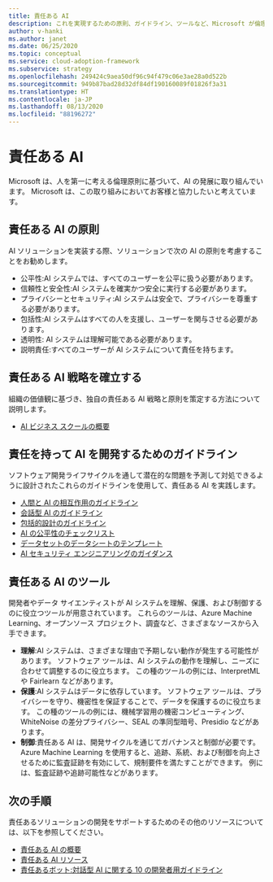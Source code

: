 ```yaml
---
title: 責任ある AI
description: これを実現するための原則、ガイドライン、ツールなど、Microsoft が倫理的 AI の開発をどのように捉えているかについて説明します。
author: v-hanki
ms.author: janet
ms.date: 06/25/2020
ms.topic: conceptual
ms.service: cloud-adoption-framework
ms.subservice: strategy
ms.openlocfilehash: 249424c9aea50df96c94f479c06e3ae28a0d522b
ms.sourcegitcommit: 949b87bad28d32df84df190160089f01826f3a31
ms.translationtype: HT
ms.contentlocale: ja-JP
ms.lasthandoff: 08/13/2020
ms.locfileid: "88196272"
---
```

<!-- docsTest:ignore InterpretML FairLearn -->

# <a name="responsible-ai"></a>責任ある AI

Microsoft は、人を第一に考える倫理原則に基づいて、AI の発展に取り組んでいます。 Microsoft は、この取り組みにおいてお客様と協力したいと考えています。

## <a name="responsible-ai-principles"></a>責任ある AI の原則

AI ソリューションを実装する際、ソリューションで次の AI の原則を考慮することをお勧めします。

- 公平性:AI システムでは、すべてのユーザーを公平に扱う必要があります。
- 信頼性と安全性:AI システムを確実かつ安全に実行する必要があります。
- プライバシーとセキュリティ:AI システムは安全で、プライバシーを尊重する必要があります。
- 包括性:AI システムはすべての人を支援し、ユーザーを関与させる必要があります。
- 透明性: AI システムは理解可能である必要があります。
- 説明責任:すべてのユーザーが AI システムについて責任を持ちます。

## <a name="establish-a-responsible-ai-strategy"></a>責任ある AI 戦略を確立する

組織の価値観に基づき、独自の責任ある AI 戦略と原則を策定する方法について説明します。

- [AI ビジネス スクールの概要](https://www.microsoft.com/ai/ai-business-school?SilentAuth=1#primaryR7)

## <a name="guidelines-to-develop-ai-responsibly"></a>責任を持って AI を開発するためのガイドライン

ソフトウェア開発ライフサイクルを通して潜在的な問題を予測して対処できるように設計されたこれらのガイドラインを使用して、責任ある AI を実践します。

- [人間と AI の相互作用のガイドライン](https://aka.ms/aiguidelines)
- [会話型 AI のガイドライン](https://www.microsoft.com/research/publication/responsible-bots/)
- [包括的設計のガイドライン](https://www.microsoft.com/design/inclusive/)
- [AI の公平性のチェックリスト](https://query.prod.cms.rt.microsoft.com/cms/api/am/binary/RE4t6dA)
- [データセットのデータシートのテンプレート](https://query.prod.cms.rt.microsoft.com/cms/api/am/binary/RE4t8QB)
- [AI セキュリティ エンジニアリングのガイダンス](https://blogs.microsoft.com/on-the-issues/2019/12/06/ai-machine-learning-security/)

## <a name="tools-for-responsible-ai"></a>責任ある AI のツール

開発者やデータ サイエンティストが AI システムを理解、保護、および制御するのに役立つツールが用意されています。 これらのツールは、Azure Machine Learning、オープンソース プロジェクト、調査など、さまざまなソースから入手できます。

- **理解**:AI システムは、さまざまな理由で予期しない動作が発生する可能性があります。 ソフトウェア ツールは、AI システムの動作を理解し、ニーズに合わせて調整するのに役立ちます。 この種のツールの例には、InterpretML や Fairlearn などがあります。
- **保護**:AI システムはデータに依存しています。 ソフトウェア ツールは、プライバシーを守り、機密性を保証することで、データを保護するのに役立ちます。 この種のツールの例には、機械学習用の機密コンピューティング、WhiteNoise の差分プライバシー、SEAL の準同型暗号、Presidio などがあります。
- **制御**:責任ある AI は、開発サイクルを通じてガバナンスと制御が必要です。 Azure Machine Learning を使用すると、追跡、系統、および制御を向上させるために監査証跡を有効にして、規制要件を満たすことができます。 例には、監査証跡や追跡可能性などがあります。

## <a name="next-steps"></a>次の手順

責任あるソリューションの開発をサポートするためのその他のリソースについては、以下を参照してください。

- [責任ある AI の概要](https://www.microsoft.com/ai/responsible-ai?activetab=pivot1:primaryr6)
- [責任ある AI リソース](https://www.microsoft.com/ai/responsible-ai-resources)
- [責任あるボット:対話型 AI に関する 10 の開発者用ガイドライン](https://www.microsoft.com/research/publication/responsible-bots/)
